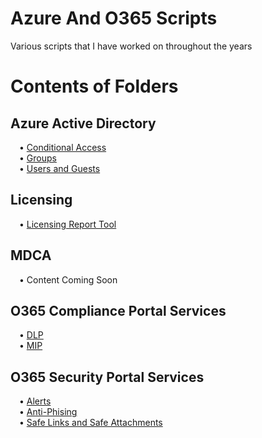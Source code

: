 # Azure And O365 Scripts
Various scripts that I have worked on throughout the years


<H1> Contents of Folders </H1>
<h2> Azure Active Directory </h2>
&emsp;• <a href="https://github.com/Leafry/AzureAndO365Scripts/tree/main/Azure_Active_Directory/Conditional_Access">Conditional Access</a></br>
&emsp;• <a href="https://github.com/Leafry/AzureAndO365Scripts/tree/main/Azure_Active_Directory/Groups">Groups</a></br>
&emsp;• <a href="https://github.com/Leafry/AzureAndO365Scripts/tree/main/Azure_Active_Directory/Users_and_Guests">Users and Guests</a></br>

<h2> Licensing </h2>
&emsp;• <a href="https://github.com/Leafry/AzureAndO365Scripts/tree/main/Licensing/O365UserLicenseReport">Licensing Report Tool</a></br>

<h2> MDCA </h2>
&emsp;• Content Coming Soon</br>

<h2> O365 Compliance Portal Services </h2>
&emsp;• <a href="https://github.com/Leafry/AzureAndO365Scripts/tree/main/O365_Compliance_Portal_Services/DLP">DLP</a></br>
&emsp;• <a href="https://github.com/Leafry/AzureAndO365Scripts/tree/main/O365_Compliance_Portal_Services/MIP">MIP</a></br>

<h2> O365 Security Portal Services </h2>
&emsp;• <a href="https://github.com/Leafry/AzureAndO365Scripts/tree/main/O365_Security_Portal_Services/Alerts">Alerts</a></br>
&emsp;• <a href="https://github.com/Leafry/AzureAndO365Scripts/tree/main/O365_Security_Portal_Services/Anti_Phishing">Anti-Phising</a></br>
&emsp;• <a href="https://github.com/Leafry/AzureAndO365Scripts/tree/main/O365_Security_Portal_Services/Safe_Links_and_Safe_Attachments">Safe Links and Safe Attachments</a></br>
